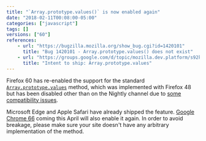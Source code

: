 ```yaml
---
title: "`Array.prototype.values()` is now enabled again"
date: "2018-02-11T00:08:00-05:00"
categories: ["javascript"]
tags: []
versions: ["60"]
references:
    - url: "https://bugzilla.mozilla.org/show_bug.cgi?id=1420101"
      title: "Bug 1420101 - Array.prototype.values() does not exist"
    - url: "https://groups.google.com/d/topic/mozilla.dev.platform/s92kdFNjL0U/discussion"
      title: "Intent to ship: Array.prototype.values"
---
```

Firefox 60 has re-enabled the support for the standard [`Array.prototype.values`](https://developer.mozilla.org/en-US/docs/Web/JavaScript/Reference/Global_Objects/Array/values) method, which was implemented with Firefox 48 but has been disabled other than on the Nightly channel due to [some compatibility issues](https://www.fxsitecompat.com/en-CA/docs/2016/array-prototype-values-breaks-some-legacy-apps/).

Microsoft Edge and Apple Safari have already shipped the feature. [Google Chrome 66](https://www.chromestatus.com/feature/4755812090118144) coming this April will also enable it again. In order to avoid breakage, please make sure your site doesn't have any arbitrary implementation of the method.
